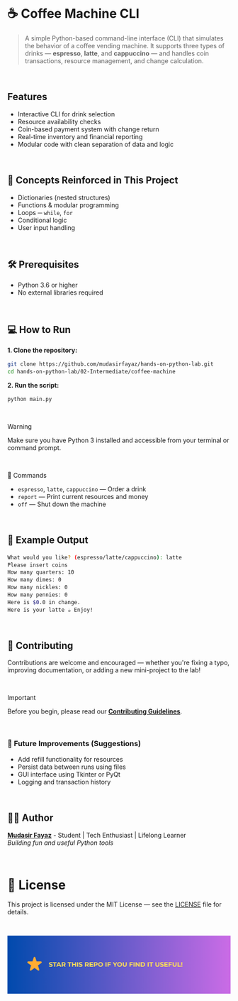 # ☕ Coffee Machine CLI

> A simple Python-based command-line interface (CLI) that simulates the behavior of a coffee vending machine. It supports three types of drinks — **espresso**, **latte**, and **cappuccino** — and handles coin transactions, resource management, and change calculation.

<br/>

## Features

- Interactive CLI for drink selection
- Resource availability checks
- Coin-based payment system with change return
- Real-time inventory and financial reporting
- Modular code with clean separation of data and logic

<br/>

## 🧠 Concepts Reinforced in This Project

- Dictionaries (nested structures)
- Functions & modular programming
- Loops ─ `while`, `for`
- Conditional logic
- User input handling

<br/>

## 🛠️ Prerequisites

- Python 3.6 or higher
- No external libraries required

<br/>

## 💻 How to Run

**1. Clone the repository:**

```bash
git clone https://github.com/mudasirfayaz/hands-on-python-lab.git
cd hands-on-python-lab/02-Intermediate/coffee-machine
```

**2. Run the script:**

```bash
python main.py
```

<br/>

> [!WARNING]
> Make sure you have Python 3 installed and accessible from your terminal or command prompt.

<br/>

📝 Commands

- `espresso`, `latte`, `cappuccino` — Order a drink
- `report` — Print current resources and money
- `off` — Shut down the machine

<br/>

## 🧪 Example Output

```bash
What would you like? (espresso/latte/cappuccino): latte
Please insert coins
How many quarters: 10
How many dimes: 0
How many nickles: 0
How many pennies: 0
Here is $0.0 in change.
Here is your latte ☕ Enjoy!
```

<br/>

## 🤝 Contributing

Contributions are welcome and encouraged — whether you're fixing a typo, improving documentation, or adding a new mini-project to the lab!

<br/>

> [!IMPORTANT]
> Before you begin, please read our [**Contributing Guidelines**](/CONTRIBUTING.md).

<br/>

### 🧪 Future Improvements (Suggestions)

- Add refill functionality for resources
- Persist data between runs using files
- GUI interface using Tkinter or PyQt
- Logging and transaction history

<br/>

## 🧑‍💻 Author

**[Mudasir Fayaz](https://github.com/mudasirfayaz/)** - Student | Tech Enthusiast | Lifelong Learner<br/>
_Building fun and useful Python tools_

<br/>

# 📜 License

This project is licensed under the MIT License — see the [LICENSE](./LICENSE) file for details.

<br/>

![Star](/assets/docs/star.png)
